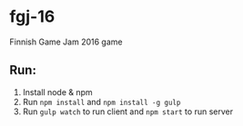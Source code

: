 # fgj-16
Finnish Game Jam 2016 game

## Run:

1. Install node & npm
2. Run `npm install` and `npm install -g gulp`
3. Run `gulp watch` to run client and `npm start` to run server
